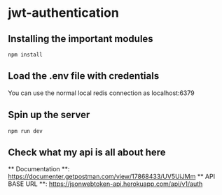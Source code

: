 # jwt-authentication
## Installing the important modules
`npm install`
## Load the .env file with credentials
You can use the normal local redis connection as localhost:6379 
## Spin up the server
`npm run dev`
## Check what my api is all about here
** Documentation **: https://documenter.getpostman.com/view/17868433/UV5UiJMm
** API BASE URL **: https://jsonwebtoken-api.herokuapp.com/api/v1/auth

